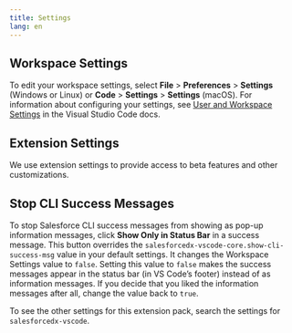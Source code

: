 ```yaml
---
title: Settings
lang: en
---
```


## Workspace Settings
To edit your workspace settings, select **File** > **Preferences** > **Settings** (Windows or Linux) or **Code** > **Settings** > **Settings** (macOS). For information about configuring your settings, see [User and Workspace Settings](https://code.visualstudio.com/docs/getstarted/settings) in the Visual Studio Code docs.

## Extension Settings
We use extension settings to provide access to beta features and other customizations.

## Stop CLI Success Messages
To stop Salesforce CLI success messages from showing as pop-up information messages, click **Show Only in Status Bar** in a success message. This button overrides the `salesforcedx-vscode-core.show-cli-success-msg` value in your default settings. It changes the Workspace Settings value to `false`. Setting this value to `false` makes the success messages appear in the status bar (in VS Code’s footer) instead of as information messages. If you decide that you liked the information messages after all, change the value back to `true`.

To see the other settings for this extension pack, search the settings for `salesforcedx-vscode`.
